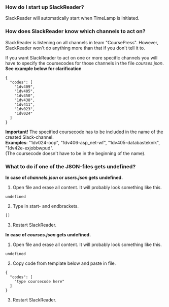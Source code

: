 ### How do I start up SlackReader? ###
SlackReader will automatically start when TimeLamp is initiated.
 
### How does SlackReader know which channels to act on? ###
SlackReader is listening on all channels in team "CoursePress". 
However, SlackReader won't do anything more than that if you don't tell it to.

If you want SlackReader to act on one or more specific channels you will have 
to specify the coursecodes for those channels in the file <i>courses.json</i>. <br />
**See example below for clarification**

```
{
  "codes": [
    "1dv409",
    "1dv405",
    "1dv450",
    "1dv438",
    "1dv411",
    "1dv023",
    "1dv024"
  ]
}
```

**Important!**
  The specified coursecode has to be included in the name of the created Slack-channel.<br />
  **Examples**: "1dv024-oop", "1dv406-asp_net-wf", "1dv405-databasteknik", "1dv42e-exjobbwpud".<br />
  (The coursecode doesn't have to be in the beginning of the name).


### What to do if one of the JSON-files gets undefined? ###
**<p>In case of <i>channels.json</i> or <i>users.json</i> gets undefined.</p>**
1) Open file and erase all content. It will probably look something like this.
```
undefined
```
2) Type in start- and endbrackets.
```
[]
```
3) Restart SlackReader.

**<p>In case of <i>courses.json</i> gets undefined.</p>**
1) Open file and erase all content. It will probably look something like this.
```
undefined
```
2) Copy code from template below and paste in file.
```
{
  "codes": [
    "type coursecode here"
  ]
}
```
3) Restart SlackReader.
